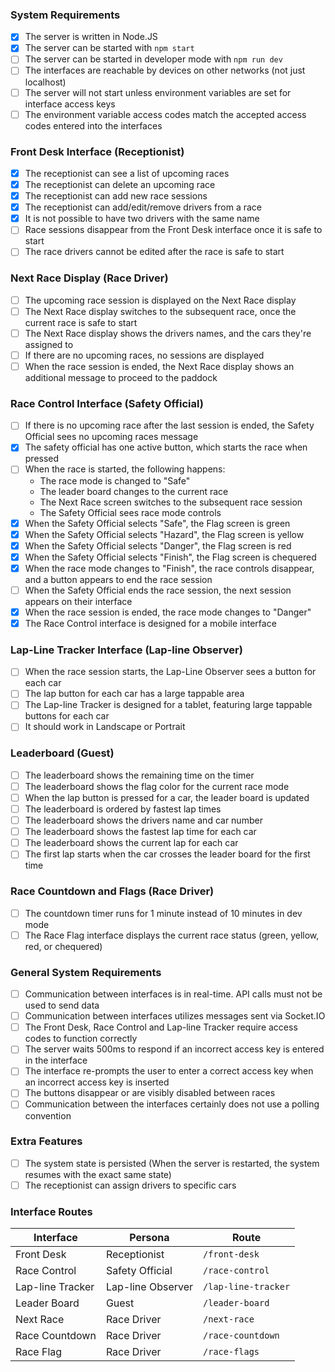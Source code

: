 ### System Requirements

- [x] The server is written in Node.JS
- [x] The server can be started with `npm start`
- [ ] The server can be started in developer mode with `npm run dev`
- [ ] The interfaces are reachable by devices on other networks (not just localhost)
- [ ] The server will not start unless environment variables are set for interface access keys
- [ ] The environment variable access codes match the accepted access codes entered into the interfaces

### Front Desk Interface (Receptionist)

- [x] The receptionist can see a list of upcoming races
- [x] The receptionist can delete an upcoming race
- [x] The receptionist can add new race sessions
- [x] The receptionist can add/edit/remove drivers from a race
- [x] It is not possible to have two drivers with the same name
- [ ] Race sessions disappear from the Front Desk interface once it is safe to start
- [ ] The race drivers cannot be edited after the race is safe to start

### Next Race Display (Race Driver)

- [ ] The upcoming race session is displayed on the Next Race display
- [ ] The Next Race display switches to the subsequent race, once the current race is safe to start
- [ ] The Next Race display shows the drivers names, and the cars they're assigned to
- [ ] If there are no upcoming races, no sessions are displayed
- [ ] When the race session is ended, the Next Race display shows an additional message to proceed to the paddock

### Race Control Interface (Safety Official)

- [ ] If there is no upcoming race after the last session is ended, the Safety Official sees no upcoming races message
- [x] The safety official has one active button, which starts the race when pressed
- [ ] When the race is started, the following happens:
  - The race mode is changed to "Safe"
  - The leader board changes to the current race
  - The Next Race screen switches to the subsequent race session
  - The Safety Official sees race mode controls
- [x] When the Safety Official selects "Safe", the Flag screen is green
- [x] When the Safety Official selects "Hazard", the Flag screen is yellow
- [x] When the Safety Official selects "Danger", the Flag screen is red
- [x] When the Safety Official selects "Finish", the Flag screen is chequered
- [x] When the race mode changes to "Finish", the race controls disappear, and a button appears to end the race session
- [ ] When the Safety Official ends the race session, the next session appears on their interface
- [x] When the race session is ended, the race mode changes to "Danger"
- [x] The Race Control interface is designed for a mobile interface

### Lap-Line Tracker Interface (Lap-line Observer)

- [ ] When the race session starts, the Lap-Line Observer sees a button for each car
- [ ] The lap button for each car has a large tappable area
- [ ] The Lap-line Tracker is designed for a tablet, featuring large tappable buttons for each car
- [ ] It should work in Landscape or Portrait

### Leaderboard (Guest)

- [ ] The leaderboard shows the remaining time on the timer
- [ ] The leaderboard shows the flag color for the current race mode
- [ ] When the lap button is pressed for a car, the leader board is updated
- [ ] The leaderboard is ordered by fastest lap times
- [ ] The leaderboard shows the drivers name and car number
- [ ] The leaderboard shows the fastest lap time for each car
- [ ] The leaderboard shows the current lap for each car
- [ ] The first lap starts when the car crosses the leader board for the first time

### Race Countdown and Flags (Race Driver)

- [ ] The countdown timer runs for 1 minute instead of 10 minutes in dev mode
- [ ] The Race Flag interface displays the current race status (green, yellow, red, or chequered)

### General System Requirements

- [ ] Communication between interfaces is in real-time. API calls must not be used to send data
- [ ] Communication between interfaces utilizes messages sent via Socket.IO
- [ ] The Front Desk, Race Control and Lap-line Tracker require access codes to function correctly
- [ ] The server waits 500ms to respond if an incorrect access key is entered in the interface
- [ ] The interface re-prompts the user to enter a correct access key when an incorrect access key is inserted
- [ ] The buttons disappear or are visibly disabled between races
- [ ] Communication between the interfaces certainly does not use a polling convention

### Extra Features

- [ ] The system state is persisted (When the server is restarted, the system resumes with the exact same state)
- [ ] The receptionist can assign drivers to specific cars
### Interface Routes

| Interface        | Persona           | Route               |
| ---------------- | ----------------- | ------------------- |
| Front Desk       | Receptionist      | `/front-desk`       |
| Race Control     | Safety Official   | `/race-control`     |
| Lap-line Tracker | Lap-line Observer | `/lap-line-tracker` |
| Leader Board     | Guest             | `/leader-board`     |
| Next Race        | Race Driver       | `/next-race`        |
| Race Countdown   | Race Driver       | `/race-countdown`   |
| Race Flag        | Race Driver       | `/race-flags`       |